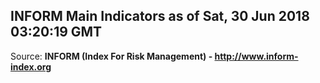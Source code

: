 ## INFORM Main Indicators as of Sat, 30 Jun 2018 03:20:19 GMT

Source: **INFORM (Index For Risk Management) - http://www.inform-index.org**